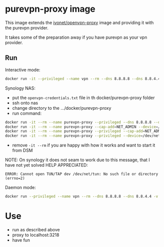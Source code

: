 # purevpn-proxy image

This image extends the [ivonet/openvpn-proxy](../openvpn-proxy/README.md) image and providing it with the purevpn provider.

It takes some of the preparation away if you have purevpn as your vpn provider.

## Run

Interactive mode:

```bash
docker run -it --privileged --name vpn --rm --dns 8.8.8.8 --dns 8.8.4.4 -v $(pwd)/credentials:/credentials -p 3128:3128 ivonet/purevpn-proxy
```
Synology NAS:
* put the `openvpn-credentials.txt` file in th docker/purevpn-proxy folder
* ssh onto nas
* change directory to the .../docker/purevpn-proxy
* run command:

```bash
docker run -it --rm --name purevpn-proxy --privileged --dns 8.8.8.8 --dns 8.8.4.4 -v $(pwd):/credentials -p 3128:3128 ivonet/purevpn-proxy
docker run -it --rm --name purevpn-proxy --cap-add=NET_ADMIN --device=/dev/net/tun --dns 8.8.8.8 --dns 8.8.4.4 -v $(pwd):/credentials -p 3128:3128 ivonet/purevpn-proxy
docker run -it --rm --name purevpn-proxy --privileged --cap-add=NET_ADMIN --device=/dev/net/tun --dns 8.8.8.8 --dns 8.8.4.4 -v $(pwd):/credentials -p 3128:3128 ivonet/purevpn-proxy
docker run -it --rm --name purevpn-proxy --privileged --device=/dev/net/tun --dns 8.8.8.8 --dns 8.8.4.4 -v $(pwd):/credentials -p 3128:3128 ivonet/purevpn-proxy
```
* remove `-it --rm` if you are happy with how it works and want to start it from DSM

NOTE: On synology it does not seam to work due to this message, that I have not yet solved HELP APPRECIATED:

```text
ERROR: Cannot open TUN/TAP dev /dev/net/tun: No such file or directory (errno=2)
```

Daemon mode:

```bash
docker run --privileged --name vpn --rm --dns 8.8.8.8 --dns 8.8.4.4 -v $(pwd)/credentials:/credentials -p 3128:3128 ivonet/purevpn-proxy
```

# Use

* run as described above
* proxy to localhost:3218 
* have fun